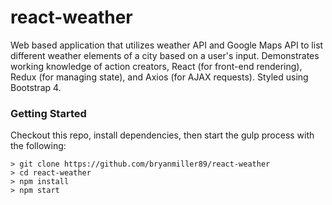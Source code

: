 # react-weather

Web based application that utilizes weather API and Google Maps API to list different weather elements of a city based on a user's input. Demonstrates working knowledge of action creators, React (for front-end rendering), Redux (for managing state), and Axios (for AJAX requests). Styled using Bootstrap 4.

### Getting Started

Checkout this repo, install dependencies, then start the gulp process with the following:

```
> git clone https://github.com/bryanmiller89/react-weather
> cd react-weather
> npm install
> npm start
```